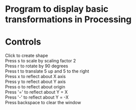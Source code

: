 # Program to display basic transformations in Processing

# Controls</br>
Click to create shape</br>
Press s to scale by scaling factor 2</br>
Press r to rotate by 90 degrees</br>
Press t to translate 5 up and 5 to the right</br>
Press x to reflect about X axis</br>
Press y to reflect about Y axis</br>
Press o to reflect about origin</br>
Press '=' to reflect about Y = X</br>
Press '-' to reflect about Y = -X</br>
Press backspace to clear the window
